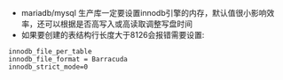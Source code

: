 * mariadb/mysql 生产库一定要设置innodb引擎的内存，默认值很小影响效率，还可以根据是否高写入或高读取调整写盘时间
* 如果要创建的表结构行长度大于8126会报错需要设置:
```
innodb_file_per_table
innodb_file_format = Barracuda
innodb_strict_mode=0
```